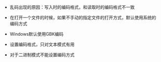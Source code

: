 - 乱码出现的原因：写入时的编码格式，和读取时的编码格式不一致

- 在打开一个文件的时候，如果不手动的指定文件的打开方式，默认使用系统的编码方式

- Windows默认使用GBK编码

- 设置编码格式，只对文本模式有用

- 对于二进制模式不能设置编码方式

  


